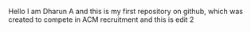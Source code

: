 Hello I am Dharun A and this is my first repository on github, which was created to compete in ACM recruitment and this is edit 2
